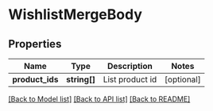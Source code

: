 # WishlistMergeBody

## Properties
Name | Type | Description | Notes
------------ | ------------- | ------------- | -------------
**product_ids** | **string[]** | List product id | [optional] 

[[Back to Model list]](../../README.md#documentation-for-models) [[Back to API list]](../../README.md#documentation-for-api-endpoints) [[Back to README]](../../README.md)

